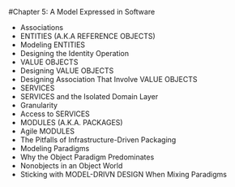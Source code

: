 #Chapter 5: A Model Expressed in Software

- Associations
- ENTITIES (A.K.A REFERENCE OBJECTS)
- Modeling ENTITIES
- Designing the Identity Operation
- VALUE OBJECTS
- Designing VALUE OBJECTS
- Designing Association That Involve VALUE OBJECTS
- SERVICES
- SERVICES and the Isolated Domain Layer
- Granularity
- Access to SERVICES
- MODULES (A.K.A. PACKAGES)
- Agile MODULES
- The Pitfalls of Infrastructure-Driven Packaging
- Modeling Paradigms
- Why the Object Paradigm Predominates
- Nonobjects in an Object World
- Sticking with MODEL-DRIVN DESIGN When Mixing Paradigms
